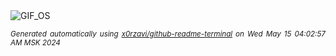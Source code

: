 <div align="justify">
<picture>
    <source media="(prefers-color-scheme: dark)" srcset="https://i.ibb.co/LQtCk6m/output-gif.gif">
    <source media="(prefers-color-scheme: light)" srcset="https://i.ibb.co/LQtCk6m/output-gif.gif">
    <img alt="GIF_OS" src="https://i.ibb.co/LQtCk6m/output-gif.gif">
</picture>

<sub><i>Generated automatically using [x0rzavi/github-readme-terminal](https://github.com/x0rzavi/github-readme-terminal) on Wed May 15 04:02:57 AM MSK 2024</i></sub>

</div>

<!-- Image deletion URL: https://ibb.co/Jx7zB2V/c87a73254f8882224aef8d14df690f03 -->